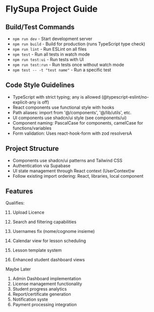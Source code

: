 # FlySupa Project Guide

## Build/Test Commands
- `npm run dev` - Start development server
- `npm run build` - Build for production (runs TypeScript type check)
- `npm run lint` - Run ESLint on all files
- `npm test` - Run all tests in watch mode
- `npm run test:ui` - Run tests with UI
- `npm run test:run` - Run tests once without watch mode
- `npm test -- -t "test name"` - Run a specific test

## Code Style Guidelines
- TypeScript with strict typing; any is allowed (@typescript-eslint/no-explicit-any is off)
- React components use functional style with hooks
- Path aliases: import from '@/components', '@/lib/utils', etc.
- UI components use shadcn/ui style (see components/ui)
- Component naming: PascalCase for components, camelCase for functions/variables
- Form validation: Uses react-hook-form with zod resolversA

## Project Structure
- Components use shadcn/ui patterns and Tailwind CSS
- Authentication via Supabase
- UI state management through React context (UserContext)w
- Follow existing import ordering: React, libraries, local component

 ## Features
 
Qualifies:

  11.   Upload Licence  
  7.    Search and filtering capabilities
  12.   Usernames fix (nome/cognome insieme)

  8.    Calendar view for lesson scheduling
  10.   Lesson template system
  4.    Enhanced student dashboard views

Maybe Later
  1.    Admin Dashboard implementation
  2.    License management functionality
  3.    Student progress analytics
  5.    Report/certificate generation
  6.    Notification syste
  9.    Payment processing integration
